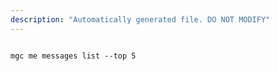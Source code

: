 ```yaml
---
description: "Automatically generated file. DO NOT MODIFY"
---
```


```cli

mgc me messages list --top 5

```
